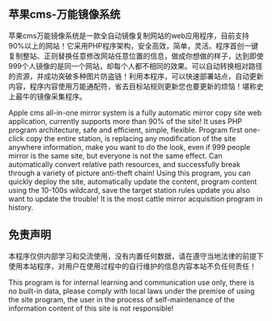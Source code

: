 ## 苹果cms-万能镜像系统

苹果cms万能镜像系统是一款全自动镜像复制网站的web应用程序，目前支持90%以上的网站！它采用PHP程序架构，安全高效，简单，灵活。程序首创一键复制整站、正则替换任意修改网站任意位置的信息，做成你想做的样子，达到即使999个人镜像的是同一个网站，却每个人都不相同的效果。可以自动转换相对路径的资源，并成功突破多种图片防盗链！利用本程序，可以快速部署站点，自动更新内容，程序内容使用万能通配符，省去目标站规则更新您也要更新的烦恼！堪称史上最牛的镜像采集程序。

Apple cms all-in-one mirror system is a fully automatic mirror copy site web application, currently supports more than 90% of the site! It uses PHP program architecture, safe and efficient, simple, flexible. Program first one-click copy the entire station, is replacing any modification of the site anywhere information, make you want to do the look, even if 999 people mirror is the same site, but everyone is not the same effect. Can automatically convert relative path resources, and successfully break through a variety of picture anti-theft chain! Using this program, you can quickly deploy the site, automatically update the content, program content using the 10-100s wildcard, save the target station rules update you also want to update the trouble! It is the most cattle mirror acquisition program in history.

## 免责声明

本程序仅供内部学习和交流使用，没有内置任何数据，请在遵守当地法律的前提下使用本站程序，对用户在使用过程中的自行维护的信息内容本站不负任何责任！

This program is for internal learning and communication use only, there is no built-in data, please comply with local laws under the premise of using the site program, the user in the process of self-maintenance of the information content of this site is not responsible!
